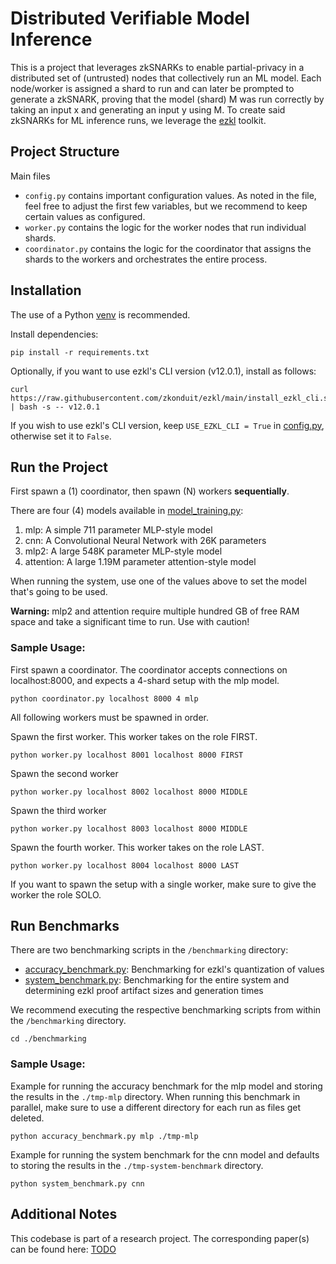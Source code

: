 # Distributed Verifiable Model Inference 
This is a project that leverages zkSNARKs to enable partial-privacy in a distributed set of (untrusted) nodes that collectively run an ML model. 
Each node/worker is assigned a shard to run and can later be prompted to generate a zkSNARK, proving that the model (shard) M was run correctly by taking an input x and generating an input y using M.
To create said zkSNARKs for ML inference runs, we leverage the [ezkl](https://github.com/zkonduit/ezkl) toolkit.

## Project Structure
Main files
- `config.py` contains important configuration values. As noted in the file, feel free to adjust the first few variables, but we recommend to keep certain values as configured.
- `worker.py` contains the logic for the worker nodes that run individual shards.
- `coordinator.py` contains the logic for the coordinator that assigns the shards to the workers and orchestrates the entire process.

## Installation
The use of a Python [venv](https://docs.python.org/3/library/venv.html) is recommended.

Install dependencies: 
```shell
pip install -r requirements.txt
```

Optionally, if you want to use ezkl's CLI version (v12.0.1), install as follows: 
```shell
curl https://raw.githubusercontent.com/zkonduit/ezkl/main/install_ezkl_cli.sh | bash -s -- v12.0.1
```
If you wish to use ezkl's CLI version, keep `USE_EZKL_CLI = True` in [config.py](config.py), otherwise set it to `False`.

## Run the Project

First spawn a (1) coordinator, then spawn (N) workers **sequentially**.

There are four (4) models available in [model_training.py](modules%2Fmodel_training.py):
1. mlp: A simple 711 parameter MLP-style model
2. cnn: A Convolutional Neural Network with 26K parameters
3. mlp2: A large 548K parameter MLP-style model
4. attention: A large 1.19M parameter attention-style model

When running the system, use one of the values above to set the model that's going to be used.

**Warning:** mlp2 and attention require multiple hundred GB of free RAM space and take a significant time to run. 
Use with caution! 

### Sample Usage:
First spawn a coordinator.
The coordinator accepts connections on localhost:8000, and expects a 4-shard setup with the mlp model.
```shell
python coordinator.py localhost 8000 4 mlp
```
All following workers must be spawned in order.

Spawn the first worker. This worker takes on the role FIRST.
```shell
python worker.py localhost 8001 localhost 8000 FIRST
```

Spawn the second worker
```shell
python worker.py localhost 8002 localhost 8000 MIDDLE
```

Spawn the third worker
```shell
python worker.py localhost 8003 localhost 8000 MIDDLE
```

Spawn the fourth worker. This worker takes on the role LAST.
```shell
python worker.py localhost 8004 localhost 8000 LAST
```

If you want to spawn the setup with a single worker, make sure to give the worker the role SOLO.

## Run Benchmarks

There are two benchmarking scripts in the `/benchmarking` directory: 
- [accuracy_benchmark.py](benchmarking%2Faccuracy_benchmark.py): Benchmarking for ezkl's quantization of values
- [system_benchmark.py](benchmarking%2Fsystem_benchmark.py): Benchmarking for the entire system and determining ezkl proof artifact sizes and generation times

We recommend executing the respective benchmarking scripts from within the `/benchmarking` directory.
```shell
cd ./benchmarking
```

### Sample Usage:

Example for running the accuracy benchmark for the mlp model and storing the results in the `./tmp-mlp` directory.
When running this benchmark in parallel, make sure to use a different directory for each run as files get deleted.
```shell
python accuracy_benchmark.py mlp ./tmp-mlp
```

Example for running the system benchmark for the cnn model and defaults to storing the results in the `./tmp-system-benchmark` directory.
```shell
python system_benchmark.py cnn
```


## Additional Notes

This codebase is part of a research project. The corresponding paper(s) can be found here: [TODO]()